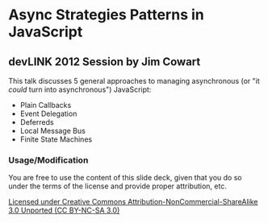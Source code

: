 # Async Strategies Patterns in JavaScript
## devLINK 2012 Session by Jim Cowart

This talk discusses 5 general approaches to managing asynchronous (or "it *could* turn into asynchronous") JavaScript:

* Plain Callbacks
* Event Delegation
* Deferreds
* Local Message Bus
* Finite State Machines

### Usage/Modification
You are free to use the content of this slide deck, given that you do so under the terms of the license and provide proper attribution, etc.


[Licensed under Creative Commons Attribution-NonCommercial-ShareAlike 3.0 Unported (CC BY-NC-SA 3.0)](http://creativecommons.org/licenses/by-nc-sa/3.0/)